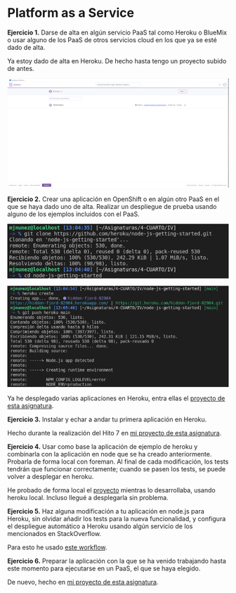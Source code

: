 # Platform as a Service

**Ejercicio 1.** Darse de alta en algún servicio PaaS tal como Heroku o BlueMix o usar alguno de los PaaS de otros servicios cloud en los que ya se esté dado de alta.

Ya estoy dado de alta en Heroku. De hecho hasta tengo un proyecto subido de antes.

![](img/tema6/heroku.png)

**Ejercicio 2.** Crear una aplicación en OpenShift o en algún otro PaaS en el que se haya dado uno de alta. Realizar un despliegue de prueba usando alguno de los ejemplos incluidos con el PaaS.

![](img/tema6/clone.png)

![](img/tema6/deploy.png)

Ya he desplegado varias aplicaciones en Heroku, entra ellas el [proyecto de esta asignatura](https://github.com/ManuelJNunez/autoevaluacionIV).

**Ejercicio 3.** Instalar y echar a andar tu primera aplicación en Heroku.

Hecho durante la realización del Hito 7 en [mi proyecto de esta asignatura](https://github.com/ManuelJNunez/autoevaluacionIV).

**Ejercicio 4.** Usar como base la aplicación de ejemplo de heroku y combinarla con la aplicación en node que se ha creado anteriormente. Probarla de forma local con foreman. Al final de cada modificación, los tests tendrán que funcionar correctamente; cuando se pasen los tests, se puede volver a desplegar en heroku.

He probado de forma local el [proyecto](https://github.com/ManuelJNunez/autoevaluacionIV) mientras lo desarrollaba, usando heroku local. Incluso llegué a desplegarla sin problema.

**Ejercicio 5.** Haz alguna modificación a tu aplicación en node.js para Heroku, sin olvidar añadir los tests para la nueva funcionalidad, y configura el despliegue automático a Heroku usando algún servicio de los mencionados en StackOverflow.

Para esto he usado [este workflow](https://github.com/ManuelJNunez/footStats/blob/master/.github/workflows/herokucd.yml).

**Ejercicio 6.** Preparar la aplicación con la que se ha venido trabajando hasta este momento para ejecutarse en un PaaS, el que se haya elegido.

De nuevo, hecho en [mi proyecto de esta asignatura](https://github.com/ManuelJNunez/autoevaluacionIV).
